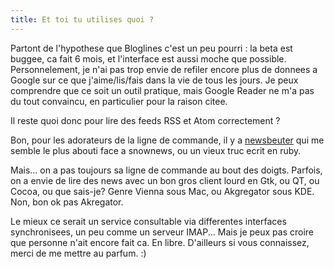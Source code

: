 ```yaml
---
title: Et toi tu utilises quoi ?
---
```


Partont de l'hypothese que Bloglines c'est un peu pourri : la beta est buggee,
ca fait 6 mois, et l'interface est aussi moche que possible. Personnelement,
je n'ai pas trop envie de refiler encore plus de donnees a Google sur ce que
j'aime/lis/fais dans la vie de tous les jours. Je peux comprendre que ce soit
un outil pratique, mais Google Reader ne m'a pas du tout convaincu, en
particulier pour la raison citee.

Il reste quoi donc pour lire des feeds RSS et Atom correctement ?

Bon, pour les adorateurs de la ligne de commande, il y a
[newsbeuter](http://synflood.at/newsbeuter.html) qui me semble le plus abouti
face a snownews, ou un vieux truc ecrit en ruby.

Mais... on a pas toujours sa ligne de commande au bout des doigts. Parfois, on
a envie de lire des news avec un bon gros client lourd en Gtk, ou QT, ou
Cocoa, ou que sais-je? Genre Vienna sous Mac, ou Akgregator sous KDE. Non, bon
ok pas Akregator.

Le mieux ce serait un service consultable via differentes interfaces
synchronisees, un peu comme un serveur IMAP... Mais je peux pas croire que
personne n'ait encore fait ca. En libre. D'ailleurs si vous connaissez, merci
de me mettre au parfum. :)

